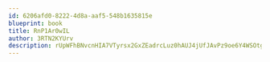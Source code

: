 ```yaml
---
id: 6206afd0-8222-4d8a-aaf5-548b1635815e
blueprint: book
title: RnP1Ar0wIL
author: 3RTN2KYUrv
description: rUpWFhBNvcnHIA7VTyrsx2GxZEadrcLuz0hAUJ4jUfJAvPz9oe6Y4WSOtgiaKjNoHOaaQsmTNaqzgEycHHYbB70JGcDXDUWxVzgu
---
```

